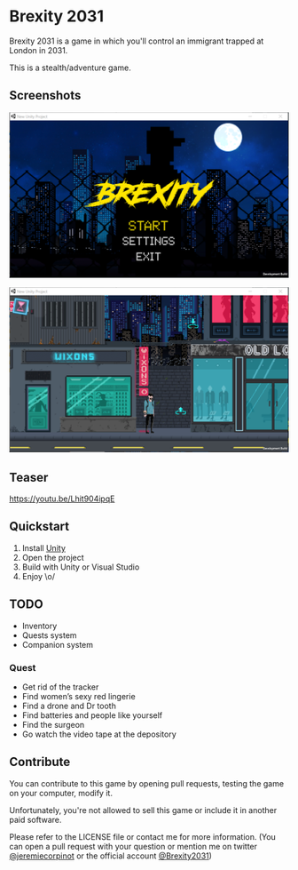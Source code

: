 # Brexity 2031

Brexity 2031 is a game in which you'll control an immigrant trapped at London in 2031.

This is a stealth/adventure game.

## Screenshots

![brexity2031](brexity1.png)

![brexity2031](brexity2.png)

## Teaser

https://youtu.be/Lhit904ipqE

## Quickstart

1. Install [Unity](http://unity3d.com/)
2. Open the project
3. Build with Unity or Visual Studio
4. Enjoy \o/

## TODO

* Inventory
* Quests system
* Companion system

### Quest

* Get rid of the tracker
* Find women’s sexy red lingerie
* Find a drone and Dr tooth
* Find batteries and people like yourself
* Find the surgeon
* Go watch the video tape at the depository

## Contribute

You can contribute to this game by opening pull requests,
testing the game on your computer, modify it.

Unfortunately, you're not allowed to sell this game or include it
in another paid software.

Please refer to the LICENSE file or contact me for more information.
(You can open a pull request with your question or mention me on twitter [@jeremiecorpinot](https://www.twitter.com/jeremiecorpinot) or the official account [@Brexity2031](https://twitter.com/brexity2031))
